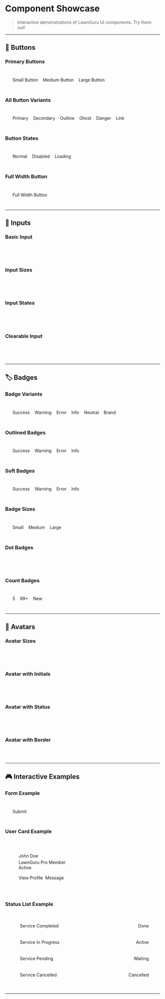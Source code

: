 # Component Showcase

> Interactive demonstrations of LawnGuru UI components. Try them out!

---

## 🎨 Buttons

### Primary Buttons

<div class="component-demo">
  <LgButton variant="primary" size="sm">Small Button</LgButton>
  <LgButton variant="primary" size="md">Medium Button</LgButton>
  <LgButton variant="primary" size="lg">Large Button</LgButton>
</div>

### All Button Variants

<div class="component-demo">
  <LgButton variant="primary">Primary</LgButton>
  <LgButton variant="secondary">Secondary</LgButton>
  <LgButton variant="outline">Outline</LgButton>
  <LgButton variant="ghost">Ghost</LgButton>
  <LgButton variant="danger">Danger</LgButton>
  <LgButton variant="link">Link</LgButton>
</div>

### Button States

<div class="component-demo">
  <LgButton variant="primary">Normal</LgButton>
  <LgButton variant="primary" disabled>Disabled</LgButton>
  <LgButton variant="primary" loading>Loading</LgButton>
</div>

### Full Width Button

<div class="component-demo">
  <LgButton variant="primary" fullWidth>Full Width Button</LgButton>
</div>

---

## 📝 Inputs

### Basic Input

<div class="component-demo">
  <LgInput
    label="Email Address"
    placeholder="your@email.com"
    helperText="We'll never share your email"
  />
</div>

### Input Sizes

<div class="component-demo">
  <LgInput size="sm" placeholder="Small input" />
  <LgInput size="md" placeholder="Medium input (default)" />
  <LgInput size="lg" placeholder="Large input" />
</div>

### Input States

<div class="component-demo">
  <LgInput
    label="Success State"
    placeholder="Enter value"
    success
    successMessage="Looks good!"
  />
  <LgInput
    label="Error State"
    placeholder="Enter value"
    error
    errorMessage="This field is required"
  />
  <LgInput
    label="Disabled State"
    placeholder="Cannot edit"
    disabled
  />
</div>

### Clearable Input

<div class="component-demo">
  <LgInput
    label="Search"
    placeholder="Type to search..."
    clearable
  />
</div>

---

## 🏷️ Badges

### Badge Variants

<div class="component-demo">
  <LgBadge variant="filled" color="success">Success</LgBadge>
  <LgBadge variant="filled" color="warning">Warning</LgBadge>
  <LgBadge variant="filled" color="error">Error</LgBadge>
  <LgBadge variant="filled" color="info">Info</LgBadge>
  <LgBadge variant="filled" color="neutral">Neutral</LgBadge>
  <LgBadge variant="filled" color="brand">Brand</LgBadge>
</div>

### Outlined Badges

<div class="component-demo">
  <LgBadge variant="outlined" color="success">Success</LgBadge>
  <LgBadge variant="outlined" color="warning">Warning</LgBadge>
  <LgBadge variant="outlined" color="error">Error</LgBadge>
  <LgBadge variant="outlined" color="info">Info</LgBadge>
</div>

### Soft Badges

<div class="component-demo">
  <LgBadge variant="soft" color="success">Success</LgBadge>
  <LgBadge variant="soft" color="warning">Warning</LgBadge>
  <LgBadge variant="soft" color="error">Error</LgBadge>
  <LgBadge variant="soft" color="info">Info</LgBadge>
</div>

### Badge Sizes

<div class="component-demo">
  <LgBadge size="sm" color="brand">Small</LgBadge>
  <LgBadge size="md" color="brand">Medium</LgBadge>
  <LgBadge size="lg" color="brand">Large</LgBadge>
</div>

### Dot Badges

<div class="component-demo">
  <LgBadge variant="dot" color="success"></LgBadge>
  <LgBadge variant="dot" color="warning"></LgBadge>
  <LgBadge variant="dot" color="error"></LgBadge>
  <LgBadge variant="dot" color="info"></LgBadge>
</div>

### Count Badges

<div class="component-demo">
  <LgBadge variant="filled" color="brand">5</LgBadge>
  <LgBadge variant="filled" color="error">99+</LgBadge>
  <LgBadge variant="filled" color="info">New</LgBadge>
</div>

---

## 👤 Avatars

### Avatar Sizes

<div class="component-demo">
  <LgAvatar size="xs" initials="XS" />
  <LgAvatar size="sm" initials="SM" />
  <LgAvatar size="md" initials="MD" />
  <LgAvatar size="lg" initials="LG" />
  <LgAvatar size="xl" initials="XL" />
  <LgAvatar size="2xl" initials="2X" />
  <LgAvatar size="3xl" initials="3X" />
</div>

### Avatar with Initials

<div class="component-demo">
  <LgAvatar initials="JD" color="brand" />
  <LgAvatar initials="AS" color="blue" />
  <LgAvatar initials="MK" color="red" />
  <LgAvatar initials="LG" color="yellow" />
  <LgAvatar initials="TP" color="neutral" />
</div>

### Avatar with Status

<div class="component-demo">
  <LgAvatar initials="JD" status="online" />
  <LgAvatar initials="AS" status="away" />
  <LgAvatar initials="MK" status="busy" />
  <LgAvatar initials="LG" status="offline" />
</div>

### Avatar with Border

<div class="component-demo" style="background: var(--color-bg-secondary); padding: 16px; border-radius: 8px;">
  <LgAvatar initials="JD" border />
  <LgAvatar initials="AS" border color="blue" />
  <LgAvatar initials="MK" border color="red" />
</div>

---

## 🎮 Interactive Examples

### Form Example

<div class="component-demo" style="max-width: 400px;">
  <LgInput
    label="Full Name"
    placeholder="John Doe"
    helperText="Enter your full name"
  />
  <LgInput
    label="Email"
    type="email"
    placeholder="john@example.com"
    clearable
  />
  <LgButton variant="primary" fullWidth>Submit</LgButton>
</div>

### User Card Example

<div class="component-demo">
  <div class="user-card">
    <div class="user-card__header">
      <LgAvatar initials="JD" size="lg" status="online" />
      <div class="user-card__info">
        <h3 class="user-card__name">John Doe</h3>
        <p class="user-card__role">LawnGuru Pro Member</p>
      </div>
      <LgBadge variant="soft" color="success">Active</LgBadge>
    </div>
    <div class="user-card__actions">
      <LgButton variant="primary" size="sm">View Profile</LgButton>
      <LgButton variant="ghost" size="sm">Message</LgButton>
    </div>
  </div>
</div>

### Status List Example

<div class="component-demo">
  <div class="status-list">
    <div class="status-item">
      <LgBadge variant="dot" color="success"></LgBadge>
      <span>Service Completed</span>
      <LgBadge variant="soft" color="success">Done</LgBadge>
    </div>
    <div class="status-item">
      <LgBadge variant="dot" color="info"></LgBadge>
      <span>Service In Progress</span>
      <LgBadge variant="soft" color="info">Active</LgBadge>
    </div>
    <div class="status-item">
      <LgBadge variant="dot" color="warning"></LgBadge>
      <span>Service Pending</span>
      <LgBadge variant="soft" color="warning">Waiting</LgBadge>
    </div>
    <div class="status-item">
      <LgBadge variant="dot" color="error"></LgBadge>
      <span>Service Cancelled</span>
      <LgBadge variant="soft" color="error">Cancelled</LgBadge>
    </div>
  </div>
</div>

---

<style scoped>
.component-demo {
  display: flex;
  flex-wrap: wrap;
  align-items: center;
  gap: 16px;
  padding: 24px;
  border: 1px solid var(--color-border-15);
  border-radius: var(--radius-lg);
  background: var(--color-bg-primary);
  margin: 16px 0;
}

.user-card {
  width: 100%;
  padding: 20px;
  border: 1px solid var(--color-border-15);
  border-radius: var(--radius-lg);
  background: var(--color-bg-primary);
}

.user-card__header {
  display: flex;
  align-items: center;
  gap: 16px;
  margin-bottom: 16px;
}

.user-card__info {
  flex: 1;
}

.user-card__name {
  margin: 0;
  font-size: var(--font-size-18);
  font-weight: var(--font-weight-600);
  color: var(--color-content-primary);
}

.user-card__role {
  margin: 4px 0 0;
  font-size: var(--font-size-14);
  color: var(--color-content-secondary);
}

.user-card__actions {
  display: flex;
  gap: 8px;
}

.status-list {
  width: 100%;
  display: flex;
  flex-direction: column;
  gap: 12px;
}

.status-item {
  display: flex;
  align-items: center;
  gap: 12px;
  padding: 12px;
  border-radius: var(--radius-sm);
  background: var(--color-bg-secondary);
}

.status-item span {
  flex: 1;
  font-size: var(--font-size-14);
  color: var(--color-content-primary);
}
</style>
